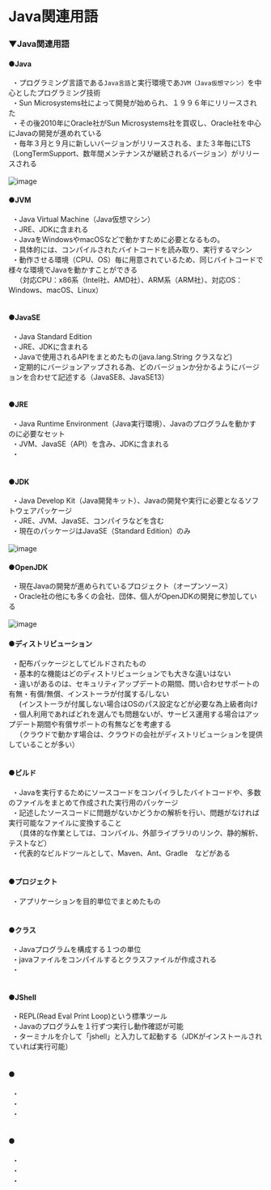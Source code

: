 # Java関連用語

### ▼Java関連用語<br>
#### ●Java
&ensp;・プログラミング言語である`Java言語`と実行環境であ`JVM（Java仮想マシン）`を中心としたプログラミング技術<br>
&ensp;・Sun Microsystems社によって開発が始められ、１９９６年にリリースされた<br>
&ensp;・その後2010年にOracle社がSun Microsystems社を買収し、Oracle社を中心にJavaの開発が進めれている<br>
&ensp;・毎年３月と９月に新しいバージョンがリリースされる、また３年毎にLTS（LongTermSupport、数年間メンテナンスが継続されるバージョン）がリリースされる<br>
<br>
![image](https://user-images.githubusercontent.com/81621944/209455013-07c5db79-488c-4de4-8b85-ef928d730add.png)
<br>

#### ●JVM
&ensp;・Java Virtual Machine（Java仮想マシン）<br>
&ensp;・JRE、JDKに含まれる<br>
&ensp;・JavaをWindowsやmacOSなどで動かすために必要となるもの。<br>
&ensp;・具体的には、コンパイルされたバイトコードを読み取り、実行するマシン<br>
&ensp;・動作させる環境（CPU、OS）毎に用意されているため、同じバイトコードで様々な環境でJavaを動かすことができる<br>
&ensp;　（対応CPU：x86系（Intel社、AMD社）、ARM系（ARM社）、対応OS：Windows、macOS、Linux）<br>
<br>

#### ●JavaSE
&ensp;・Java Standard Edition<br>
&ensp;・JRE、JDKに含まれる<br>
&ensp;・Javaで使用されるAPIをまとめたもの(java.lang.String クラスなど)<br>
&ensp;・定期的にバージョンアップされる為、どのバージョンか分かるようにバージョンを合わせて記述する（JavaSE8、JavaSE13）<br>
<br>

#### ●JRE
&ensp;・Java Runtime Environment（Java実行環境）、Javaのプログラムを動かすのに必要なセット<br>
&ensp;・JVM、JavaSE（API）を含み、JDKに含まれる<br>
&ensp;・<br>
<br>

#### ●JDK
&ensp;・Java Develop Kit（Java開発キット）、Javaの開発や実行に必要となるソフトウェアパッケージ<br>
&ensp;・JRE、JVM、JavaSE、コンパイラなどを含む<br>
&ensp;・現在のパッケージはJavaSE（Standard Edition）のみ<br>
<br>
![image](https://user-images.githubusercontent.com/81621944/209454682-0b0d3c22-8312-442c-9983-b0d26eff7e84.png)
<br>

#### ●OpenJDK
&ensp;・現在Javaの開発が進められているプロジェクト（オープンソース）<br>
&ensp;・Oracle社の他にも多くの会社、団体、個人がOpenJDKの開発に参加している<br>
<br>
![image](https://user-images.githubusercontent.com/81621944/209454679-2d004e2c-bb49-49b1-8c43-69bffa0120ab.png)
<br>

#### ●ディストリビューション
&ensp;・配布パッケージとしてビルドされたもの<br>
&ensp;・基本的な機能はどのディストリビューションでも大きな違いはない<br>
&ensp;・違いがあるのは、セキュリティアップデートの期間、問い合わせサポートの有無・有償/無償、インストーラが付属する/しない<br>
&ensp;　(インストーラが付属しない場合はOSのパス設定などが必要な為上級者向け<br>
&ensp;・個人利用であればどれを選んでも問題ないが、サービス運用する場合はアップデート期間や有償サポートの有無などを考慮する<br>
&ensp;　（クラウドで動かす場合は、クラウドの会社がディストリビューションを提供していることが多い）<br>
<br>

#### ●ビルド
&ensp;・Javaを実行するためにソースコードをコンパイラしたバイトコードや、多数のファイルをまとめて作成された実行用のパッケージ<br>
&ensp;・記述したソースコードに問題がないかどうかの解析を行い、問題がなければ実行可能なファイルに変換すること<br>
&ensp;　（具体的な作業としては、コンパイル、外部ライブラリのリンク、静的解析、テストなど）<br>
&ensp;・代表的なビルドツールとして、Maven、Ant、Gradle　などがある<br>
<br>

#### ●プロジェクト
&ensp;・アプリケーションを目的単位でまとめたもの<br>
<br>

#### ●クラス
&ensp;・Javaプログラムを構成する１つの単位<br>
&ensp;・javaファイルをコンパイルするとクラスファイルが作成される<br>
&ensp;・<br>
<br>

#### ●JShell
&ensp;・REPL(Read Eval Print Loop)という標準ツール<br>
&ensp;・Javaのプログラムを１行ずつ実行し動作確認が可能<br>
&ensp;・ターミナルを介して「jshell」と入力して起動する（JDKがインストールされていれば実行可能）<br>
<br>

#### ●
&ensp;・<br>
&ensp;・<br>
&ensp;・<br>
<br>

#### ●
&ensp;・<br>
&ensp;・<br>
&ensp;・<br>
<br>
